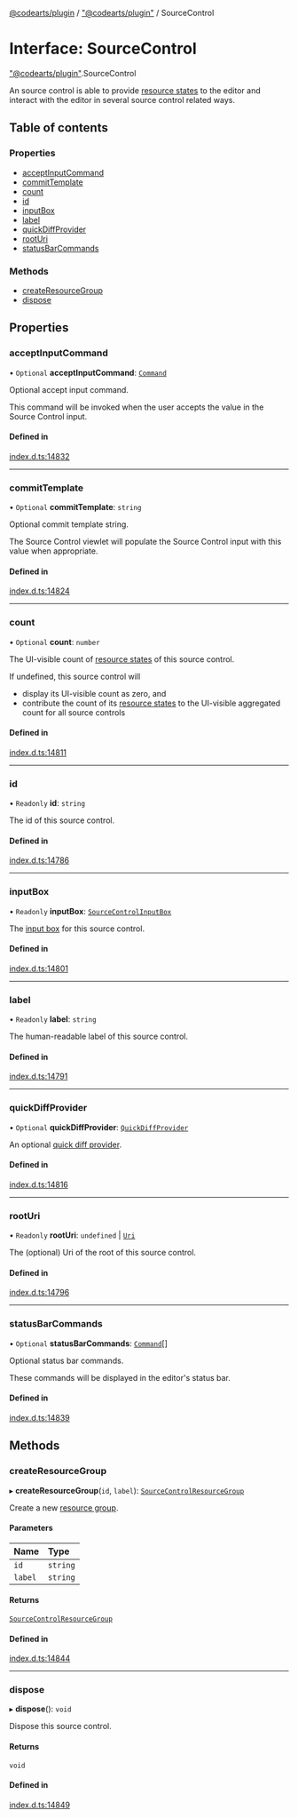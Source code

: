 [@codearts/plugin](../README.md) / ["@codearts/plugin"](../modules/_codearts_plugin_.md) / SourceControl

# Interface: SourceControl

["@codearts/plugin"](../modules/_codearts_plugin_.md).SourceControl

An source control is able to provide [resource states](codearts_plugin_.SourceControlResourceState.md)
to the editor and interact with the editor in several source control related ways.

## Table of contents

### Properties

- [acceptInputCommand](codearts_plugin_.SourceControl.md#acceptinputcommand)
- [commitTemplate](codearts_plugin_.SourceControl.md#committemplate)
- [count](codearts_plugin_.SourceControl.md#count)
- [id](codearts_plugin_.SourceControl.md#id)
- [inputBox](codearts_plugin_.SourceControl.md#inputbox)
- [label](codearts_plugin_.SourceControl.md#label)
- [quickDiffProvider](codearts_plugin_.SourceControl.md#quickdiffprovider)
- [rootUri](codearts_plugin_.SourceControl.md#rooturi)
- [statusBarCommands](codearts_plugin_.SourceControl.md#statusbarcommands)

### Methods

- [createResourceGroup](codearts_plugin_.SourceControl.md#createresourcegroup)
- [dispose](codearts_plugin_.SourceControl.md#dispose)

## Properties

### acceptInputCommand

• `Optional` **acceptInputCommand**: [`Command`](codearts_plugin_.Command.md)

Optional accept input command.

This command will be invoked when the user accepts the value
in the Source Control input.

#### Defined in

[index.d.ts:14832](https://github.com/shuyaqian/cloudide-plugin-api/blob/5b69219/index.d.ts#L14832)

___

### commitTemplate

• `Optional` **commitTemplate**: `string`

Optional commit template string.

The Source Control viewlet will populate the Source Control
input with this value when appropriate.

#### Defined in

[index.d.ts:14824](https://github.com/shuyaqian/cloudide-plugin-api/blob/5b69219/index.d.ts#L14824)

___

### count

• `Optional` **count**: `number`

The UI-visible count of [resource states](codearts_plugin_.SourceControlResourceState.md) of
this source control.

If undefined, this source control will
- display its UI-visible count as zero, and
- contribute the count of its [resource states](codearts_plugin_.SourceControlResourceState.md) to the UI-visible aggregated count for all source controls

#### Defined in

[index.d.ts:14811](https://github.com/shuyaqian/cloudide-plugin-api/blob/5b69219/index.d.ts#L14811)

___

### id

• `Readonly` **id**: `string`

The id of this source control.

#### Defined in

[index.d.ts:14786](https://github.com/shuyaqian/cloudide-plugin-api/blob/5b69219/index.d.ts#L14786)

___

### inputBox

• `Readonly` **inputBox**: [`SourceControlInputBox`](codearts_plugin_.SourceControlInputBox.md)

The [input box](codearts_plugin_.SourceControlInputBox.md) for this source control.

#### Defined in

[index.d.ts:14801](https://github.com/shuyaqian/cloudide-plugin-api/blob/5b69219/index.d.ts#L14801)

___

### label

• `Readonly` **label**: `string`

The human-readable label of this source control.

#### Defined in

[index.d.ts:14791](https://github.com/shuyaqian/cloudide-plugin-api/blob/5b69219/index.d.ts#L14791)

___

### quickDiffProvider

• `Optional` **quickDiffProvider**: [`QuickDiffProvider`](codearts_plugin_.QuickDiffProvider.md)

An optional [quick diff provider](codearts_plugin_.QuickDiffProvider.md).

#### Defined in

[index.d.ts:14816](https://github.com/shuyaqian/cloudide-plugin-api/blob/5b69219/index.d.ts#L14816)

___

### rootUri

• `Readonly` **rootUri**: `undefined` \| [`Uri`](../classes/codearts_plugin_.Uri.md)

The (optional) Uri of the root of this source control.

#### Defined in

[index.d.ts:14796](https://github.com/shuyaqian/cloudide-plugin-api/blob/5b69219/index.d.ts#L14796)

___

### statusBarCommands

• `Optional` **statusBarCommands**: [`Command`](codearts_plugin_.Command.md)[]

Optional status bar commands.

These commands will be displayed in the editor's status bar.

#### Defined in

[index.d.ts:14839](https://github.com/shuyaqian/cloudide-plugin-api/blob/5b69219/index.d.ts#L14839)

## Methods

### createResourceGroup

▸ **createResourceGroup**(`id`, `label`): [`SourceControlResourceGroup`](codearts_plugin_.SourceControlResourceGroup.md)

Create a new [resource group](codearts_plugin_.SourceControlResourceGroup.md).

#### Parameters

| Name | Type |
| :------ | :------ |
| `id` | `string` |
| `label` | `string` |

#### Returns

[`SourceControlResourceGroup`](codearts_plugin_.SourceControlResourceGroup.md)

#### Defined in

[index.d.ts:14844](https://github.com/shuyaqian/cloudide-plugin-api/blob/5b69219/index.d.ts#L14844)

___

### dispose

▸ **dispose**(): `void`

Dispose this source control.

#### Returns

`void`

#### Defined in

[index.d.ts:14849](https://github.com/shuyaqian/cloudide-plugin-api/blob/5b69219/index.d.ts#L14849)
